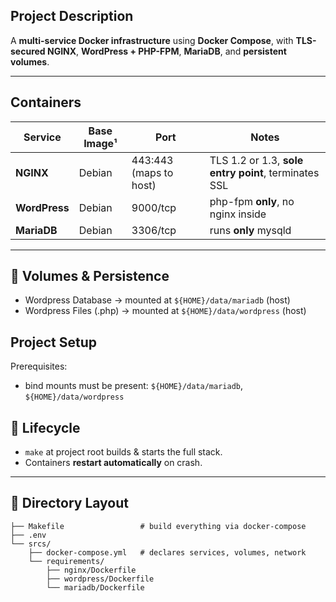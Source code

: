 
## Project Description
A **multi-service Docker infrastructure** using **Docker Compose**, with **TLS-secured NGINX**, **WordPress + PHP-FPM**, **MariaDB**, and **persistent volumes**.    

---

## Containers

| Service     | Base Image¹ | Port | Notes |
|-------------|-------------|--------------|-------|
| **NGINX**   | Debian | 443:443 (maps to host) | TLS 1.2 or 1.3, **sole entry point**, terminates SSL |
| **WordPress** | Debian | 9000/tcp | php-fpm **only**, no nginx inside |
| **MariaDB** | Debian | 3306/tcp | runs **only** mysqld |

---

## 💾 Volumes & Persistence

* Wordpress Database → mounted at `${HOME}/data/mariadb` (host)  
* Wordpress Files (.php) → mounted at `${HOME}/data/wordpress` (host)

## Project Setup
Prerequisites:
- bind mounts must be present: `${HOME}/data/mariadb`, `${HOME}/data/wordpress`


## 🚀 Lifecycle

* `make` at project root builds & starts the full stack.  
* Containers **restart automatically** on crash.  

---

## 📁 Directory Layout
```
├── Makefile                 # build everything via docker-compose
├── .env                    
└── srcs/
    ├── docker-compose.yml   # declares services, volumes, network
    └── requirements/
        ├── nginx/Dockerfile
        ├── wordpress/Dockerfile
        └── mariadb/Dockerfile
```

